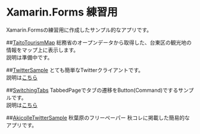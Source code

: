 # Xamarin.Forms 練習用
Xamarin.Formsの練習用に作成したサンプル的なアプリです。

##[TaitoTourismMap](https://github.com/t-miyake/XamarinForms/tree/master/TaitoTourismMap)
総務省のオープンデータから取得した、台東区の観光地の情報をマップ上に表示します。  
説明は準備中です。

##[TwitterSample](https://github.com/t-miyake/XamarinForms/tree/master/TwitterSample)
とても簡単なTwitterクライアントです。  
説明は[こちら](http://qiita.com/t-miyake/items/97a616d2920098b1700b)

##[SwitchingTabs](https://github.com/t-miyake/XamarinForms/tree/master/SwitchingTabs)
TabbedPageでタブの遷移をButton(Command)でするサンプルです。  
説明は[こちら](http://qiita.com/t-miyake/items/da1de6afd8d0c4036e79)

##[AkicolleTwitterSample](https://github.com/t-miyake/XamarinForms/tree/master/AkicolleTwitterSample)
秋葉原のフリーペーパー 秋コレに掲載した簡易的なアプリです。